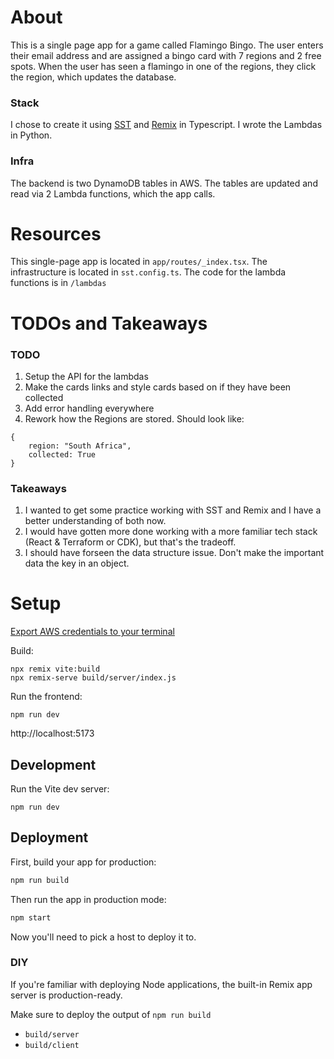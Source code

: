 # About
This is a single page app for a game called Flamingo Bingo. The user enters their email address and are assigned a bingo card with 7 regions and 2 free spots. When the user has seen a flamingo in one of the regions, they click the region, which updates the database.

### Stack
I chose to create it using [SST](https://sst.dev/) and [Remix](https://remix.run/docs/en/main) in Typescript. I wrote the Lambdas in Python.

### Infra
The backend is two DynamoDB tables in AWS. The tables are updated and read via 2 Lambda functions, which the app calls.

# Resources
This single-page app is located in `app/routes/_index.tsx`.
The infrastructure is located in `sst.config.ts`.
The code for the lambda functions is in `/lambdas`

# TODOs and Takeaways
### TODO
1. Setup the API for the lambdas
1. Make the cards links and style cards based on if they have been collected
1. Add error handling everywhere
1. Rework how the Regions are stored. Should look like:
```
{
    region: "South Africa",
    collected: True
}
```

### Takeaways
1. I wanted to get some practice working with SST and Remix and I have a better understanding of both now.
1. I would have gotten more done working with a more familiar tech stack (React & Terraform or CDK), but that's the tradeoff.
1. I should have forseen the data structure issue. Don't make the important data the key in an object.

# Setup
[Export AWS credentials to your terminal](https://docs.aws.amazon.com/cli/latest/userguide/cli-configure-envvars.html)

Build:
```
npx remix vite:build
npx remix-serve build/server/index.js
```

Run the frontend:
```
npm run dev
```

http://localhost:5173

## Development

Run the Vite dev server:

```shellscript
npm run dev
```

## Deployment

First, build your app for production:

```sh
npm run build
```

Then run the app in production mode:

```sh
npm start
```

Now you'll need to pick a host to deploy it to.

### DIY

If you're familiar with deploying Node applications, the built-in Remix app server is production-ready.

Make sure to deploy the output of `npm run build`

- `build/server`
- `build/client`
